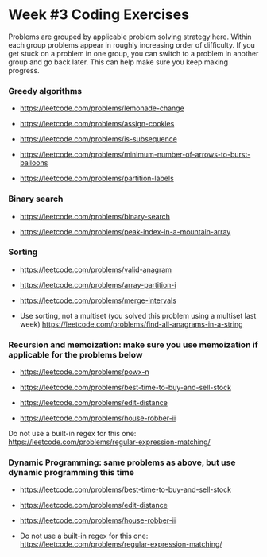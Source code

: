 # Week #3 Coding Exercises

Problems are grouped by applicable problem solving strategy here. Within each group problems appear in roughly increasing order of difficulty. If you get stuck on a problem in one group, you can switch to a problem in another group and go back later. This can help make sure you keep making progress.


### Greedy algorithms

* https://leetcode.com/problems/lemonade-change

* https://leetcode.com/problems/assign-cookies

* https://leetcode.com/problems/is-subsequence

* https://leetcode.com/problems/minimum-number-of-arrows-to-burst-balloons

* https://leetcode.com/problems/partition-labels

### Binary search

* https://leetcode.com/problems/binary-search

* https://leetcode.com/problems/peak-index-in-a-mountain-array

### Sorting

* https://leetcode.com/problems/valid-anagram

* https://leetcode.com/problems/array-partition-i

* https://leetcode.com/problems/merge-intervals

* Use sorting, not a multiset (you solved this problem using a multiset last week) https://leetcode.com/problems/find-all-anagrams-in-a-string

### Recursion and memoization: make sure you use memoization if applicable for the problems below

* https://leetcode.com/problems/powx-n

* https://leetcode.com/problems/best-time-to-buy-and-sell-stock

* https://leetcode.com/problems/edit-distance

* https://leetcode.com/problems/house-robber-ii

Do not use a built-in regex for this one: https://leetcode.com/problems/regular-expression-matching/

### Dynamic Programming: same problems as above, but use dynamic programming this time

* https://leetcode.com/problems/best-time-to-buy-and-sell-stock

* https://leetcode.com/problems/edit-distance

* https://leetcode.com/problems/house-robber-ii

* Do not use a built-in regex for this one: https://leetcode.com/problems/regular-expression-matching/